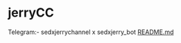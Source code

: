 # jerryCC
Telegram:- sedxjerrychannel x sedxjerry_bot
[README.md](https://github.com/Faizan83838848/jerryCC/files/11120514/README.md)
